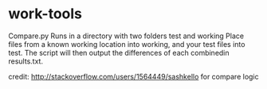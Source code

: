 # work-tools
Compare.py
Runs in a directory with two folders test and working
Place files from a known working location into working, and your test files into test.
The script will then output the differences of each combinedin results.txt.

credit: http://stackoverflow.com/users/1564449/sashkello for compare logic
